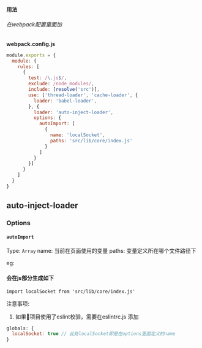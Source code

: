 #### 用法
###### 在webpack配置里面加

**webpack.config.js**

```js
module.exports = {
  module: {
    rules: [
      {
        test: /\.js$/,
        exclude: /node_modules/,
        include: [resolve('src')],
        use: ['thread-loader', 'cache-loader', {
          loader: 'babel-loader',
        }, {
          loader: 'auto-inject-loader',
          options: {
            autoImport: [
              {
                name: 'localSocket',
                paths: 'src/lib/core/index.js'
              }
            ]
          }
        }]
      }
    ]
  }
}
```


## auto-inject-loader 
### Options
#### `autoImport`

Type: `Array`
name: 当前在页面使用的变量
paths: 变量定义所在哪个文件路径下

eg:
#### 会在js部分生成如下
    import localSocket from 'src/lib/core/index.js'

注意事项:
  1. 如果项目使用了eslint校验，需要在eslintrc.js 添加 
  ```js 
  globals: {
    localSocket: true // 此处localSocket即是在options里面定义的name
  }
  ```
